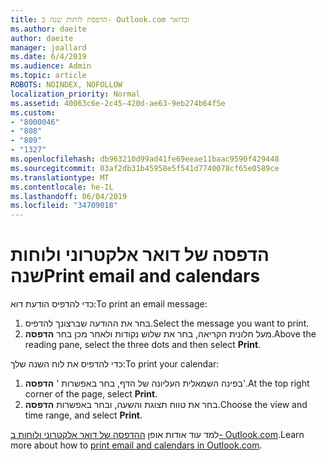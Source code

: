 ```yaml
---
title: הדפסת לוחות שנה ב- Outlook.com ובדואר
ms.author: daeite
author: daeite
manager: joallard
ms.date: 6/4/2019
ms.audience: Admin
ms.topic: article
ROBOTS: NOINDEX, NOFOLLOW
localization_priority: Normal
ms.assetid: 40063c6e-2c45-420d-ae63-9eb274b64f5e
ms.custom:
- "8000046"
- "808"
- "809"
- "1327"
ms.openlocfilehash: db963210d99ad41fe69eeae11baac9590f429448
ms.sourcegitcommit: 03af2db31b45958e5f541d7740078cf65e0589ce
ms.translationtype: MT
ms.contentlocale: he-IL
ms.lasthandoff: 06/04/2019
ms.locfileid: "34709018"
---
```

# <a name="print-email-and-calendars"></a><span data-ttu-id="ecd60-102">הדפסה של דואר אלקטרוני ולוחות שנה</span><span class="sxs-lookup"><span data-stu-id="ecd60-102">Print email and calendars</span></span>

<span data-ttu-id="ecd60-103">כדי להדפיס הודעת דוא:</span><span class="sxs-lookup"><span data-stu-id="ecd60-103">To print an email message:</span></span>
  
1. <span data-ttu-id="ecd60-104">בחר את ההודעה שברצונך להדפיס.</span><span class="sxs-lookup"><span data-stu-id="ecd60-104">Select the message you want to print.</span></span>
1. <span data-ttu-id="ecd60-105">מעל חלונית הקריאה, בחר את שלוש נקודות ולאחר מכן בחר **הדפסה**.</span><span class="sxs-lookup"><span data-stu-id="ecd60-105">Above the reading pane, select the three dots and then select **Print**.</span></span>

<span data-ttu-id="ecd60-106">כדי להדפיס את לוח השנה שלך:</span><span class="sxs-lookup"><span data-stu-id="ecd60-106">To print your calendar:</span></span>

1. <span data-ttu-id="ecd60-107">בפינה השמאלית העליונה של הדף, בחר באפשרות ' **הדפסה**'.</span><span class="sxs-lookup"><span data-stu-id="ecd60-107">At the top right corner of the page, select **Print**.</span></span>
1. <span data-ttu-id="ecd60-108">בחר את טווח תצוגת והשעה, ובחר באפשרות **הדפסה**.</span><span class="sxs-lookup"><span data-stu-id="ecd60-108">Choose the view and time range, and select **Print**.</span></span>

<span data-ttu-id="ecd60-109">למד עוד אודות אופן [ההדפסה של דואר אלקטרוני ולוחות ב- Outlook.com](https://go.microsoft.com/fwlink/p/?linkid=2001208&amp;clcid=0x409).</span><span class="sxs-lookup"><span data-stu-id="ecd60-109">Learn more about how to [print email and calendars in Outlook.com](https://go.microsoft.com/fwlink/p/?linkid=2001208&amp;clcid=0x409).</span></span>